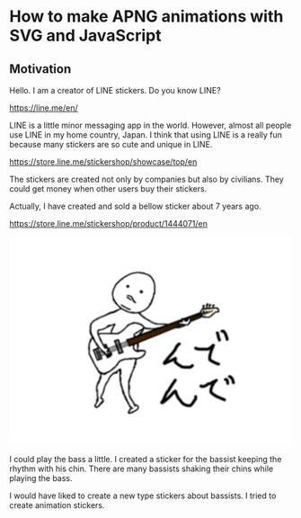# How to make APNG animations with SVG and JavaScript

## Motivation

Hello. I am a creator of LINE stickers. Do you know LINE?

https://line.me/en/

LINE is a little minor messaging app in the world. However, almost all people use LINE in my home country, Japan. I think that using LINE is a really fun because many stickers are so cute and unique in LINE.

https://store.line.me/stickershop/showcase/top/en

The stickers are created not only by companies but also by civilians. They could get money when other users buy their stickers.

Actually, I have created and sold a bellow sticker about 7 years ago.

https://store.line.me/stickershop/product/1444071/en

![bassist sticker](bass.png)

I could play the bass a little. I created a sticker for the bassist keeping the rhythm with his chin. There are many bassists shaking their chins while playing the bass.

I would have liked to create a new type stickers about bassists. I tried to create animation stickers.
